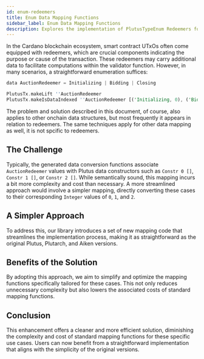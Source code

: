 ```yaml
---
id: enum-redeemers
title: Enum Data Mapping Functions
sidebar_label: Enum Data Mapping Functions
description: Explores the implementation of PlutusTypeEnum Redeemers for efficient data encoding.
---
```


In the Cardano blockchain ecosystem, smart contract UTxOs often come equipped with redeemers, which
are crucial components indicating the purpose or cause of the transaction. These redeemers may carry
additional data to facilitate computations within the validator function. However, in many
scenarios, a straightforward enumeration suffices:

```rust
data AuctionRedeemer = Initializing | Bidding | Closing

PlutusTx.makeLift ''AuctionRedeemer
PlutusTx.makeIsDataIndexed ''AuctionRedeemer [('Initializing, 0), ('Bidding, 1), ('Closing, 2)]
```

The problem and solution described in this document, of course, also applies to other onchain data
structures, but most frequently it appears in relation to redeemers. The same techniques apply for
other data mapping as well, it is not spcific to redeemers.

## The Challenge

Typically, the generated data conversion functions associate `AuctionRedeemer` values with Plutus
data constructors such as `Constr 0 []`, `Constr 1 []`, or `Constr 2 []`. While semantically sound,
this mapping incurs a bit more complexity and cost than necessary. A more streamlined approach would
involve a simpler mapping, directly converting these cases to their corresponding `Integer` values
of `0`, `1`, and `2`.

## A Simpler Approach

To address this, our library introduces a set of new mapping code that streamlines the
implementation process, making it as straightforward as the original Plutus, Plutarch, and Aiken
versions.

## Benefits of the Solution

By adopting this approach, we aim to simplify and optimize the mapping functions specifically
tailored for these cases. This not only reduces unnecessary complexity but also lowers the
associated costs of standard mapping functions.

## Conclusion

This enhancement offers a cleaner and more efficient solution, diminishing the complexity and cost
of standard mapping functions for these specific use cases. Users can now benefit from a
straightforward implementation that aligns with the simplicity of the original versions.
